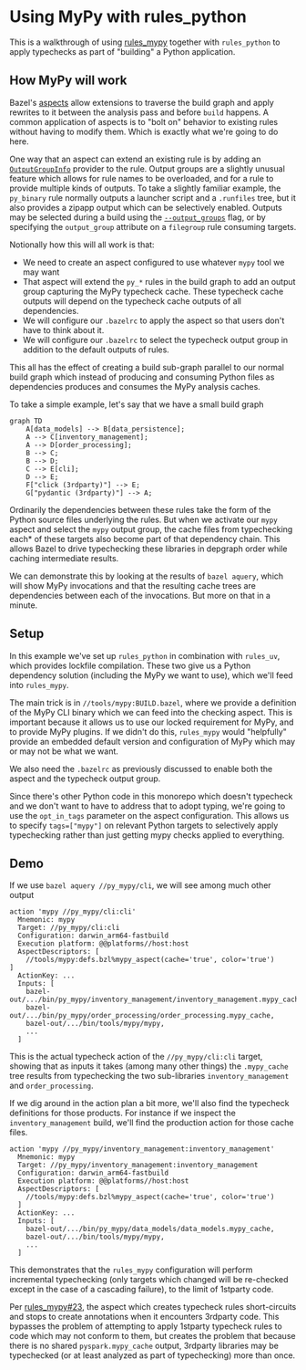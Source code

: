 # Using MyPy with rules_python

This is a walkthrough of using [rules_mypy](https://github.com/theoremlp/rules_mypy) together with `rules_python` to apply typechecks as part of "building" a Python application.

## How MyPy will work

Bazel's [aspects](https://bazel.build/extending/aspects) allow extensions to traverse the build graph and apply rewrites to it between the analysis pass and before `build` happens.
A common application of aspects is to "bolt on" behavior to existing rules without having to modify them.
Which is exactly what we're going to do here.

One way that an aspect can extend an existing rule is by adding an [`OutputGroupInfo`](https://bazel.build/versions/7.4.0/rules/lib/providers/OutputGroupInfo) provider to the rule.
Output groups are a slightly unusual feature which allows for rule names to be overloaded, and for a rule to provide multiple kinds of outputs.
To take a slightly familiar example, the `py_binary` rule normally outputs a launcher script and a `.runfiles` tree, but it also provides a zipapp output which can be selectively enabled.
Outputs may be selected during a build using the [`--output_groups`](https://bazel.build/reference/command-line-reference#flag--output_groups) flag, or by specifying the `output_group` attribute on a `filegroup` rule consuming targets.

Notionally how this will all work is that:

- We need to create an aspect configured to use whatever `mypy` tool we may want
- That aspect will extend the `py_*` rules in the build graph to add an output group capturing the MyPy typecheck cache.
  These typecheck cache outputs will depend on the typecheck cache outputs of all dependencies.
- We will configure our `.bazelrc` to apply the aspect so that users don't have to think about it.
- We will configure our `.bazelrc` to select the typecheck output group in addition to the default outputs of rules.

This all has the effect of creating a build sub-graph parallel to our normal build graph which instead of producing and consuming Python files as dependencies produces and consumes the MyPy analysis caches.

To take a simple example, let's say that we have a small build graph

```mermaid
graph TD
    A[data_models] --> B[data_persistence];
    A --> C[inventory_management];
    A --> D[order_processing];
    B --> C;
    B --> D;
    C --> E[cli];
    D --> E;
    F["click (3rdparty)"] --> E;
    G["pydantic (3rdparty)"] --> A;
```

Ordinarily the dependencies between these rules take the form of the Python source files underlying the rules.
But when we activate our `mypy` aspect and select the `mypy` output group, the cache files from typechecking each* of these targets also become part of that dependency chain.
This allows Bazel to drive typechecking these libraries in depgraph order while caching intermediate results.

We can demonstrate this by looking at the results of `bazel aquery`, which will show MyPy invocations and that the resulting cache trees are dependencies between each of the invocations.
But more on that in a minute.

## Setup

In this example we've set up `rules_python` in combination with `rules_uv`, which provides lockfile compilation.
These two give us a Python dependency solution (including the MyPy we want to use), which we'll feed into `rules_mypy`.

The main trick is in `//tools/mypy:BUILD.bazel`, where we provide a definition of the MyPy CLI binary which we can feed into the checking aspect.
This is important because it allows us to use our locked requirement for MyPy, and to provide MyPy plugins.
If we didn't do this, `rules_mypy` would "helpfully" provide an embedded default version and configuration of MyPy which may or may not be what we want.

We also need the `.bazelrc` as previously discussed to enable both the aspect and the typecheck output group.

Since there's other Python code in this monorepo which doesn't typecheck and we don't want to have to address that to adopt typing, we're going to use the `opt_in_tags` parameter on the aspect configuration.
This allows us to specify `tags=["mypy"]` on relevant Python targets to selectively apply typechecking rather than just getting mypy checks applied to everything.

## Demo

If we use `bazel aquery //py_mypy/cli`, we will see among much other output

```
action 'mypy //py_mypy/cli:cli'
  Mnemonic: mypy
  Target: //py_mypy/cli:cli
  Configuration: darwin_arm64-fastbuild
  Execution platform: @@platforms//host:host
  AspectDescriptors: [
    //tools/mypy:defs.bzl%mypy_aspect(cache='true', color='true')
]
  ActionKey: ...
  Inputs: [
    bazel-out/.../bin/py_mypy/inventory_management/inventory_management.mypy_cache,
    bazel-out/.../bin/py_mypy/order_processing/order_processing.mypy_cache,
    bazel-out/.../bin/tools/mypy/mypy,
    ...
  ]
```

This is the actual typecheck action of the `//py_mypy/cli:cli` target, showing that as inputs it takes (among many other things) the `.mypy_cache` tree results from typechecking the two sub-libraries `inventory_management` and `order_processing`.

If we dig around in the action plan a bit more, we'll also find the typecheck definitions for those products.
For instance if we inspect the `inventory_management` build, we'll find the production action for those cache files.

```
action 'mypy //py_mypy/inventory_management:inventory_management'
  Mnemonic: mypy
  Target: //py_mypy/inventory_management:inventory_management
  Configuration: darwin_arm64-fastbuild
  Execution platform: @@platforms//host:host
  AspectDescriptors: [
    //tools/mypy:defs.bzl%mypy_aspect(cache='true', color='true')
  ]
  ActionKey: ...
  Inputs: [
    bazel-out/.../bin/py_mypy/data_models/data_models.mypy_cache,
    bazel-out/.../bin/tools/mypy/mypy,
    ...
  ]
```

This demonstrates that the `rules_mypy` configuration will perform incremental typechecking (only targets which changed will be re-checked except in the case of a cascading failure), to the limit of 1stparty code.

Per [rules_mypy#23](https://github.com/theoremlp/rules_mypy/issues/23), the aspect which creates typecheck rules short-circuits and stops to create annotations when it encounters 3rdparty code.
This bypasses the problem of attempting to apply 1stparty typecheck rules to code which may not conform to them, but creates the problem that because there is no shared `pyspark.mypy_cache` output, 3rdparty libraries may be typechecked (or at least analyzed as part of typechecking) more than once.
